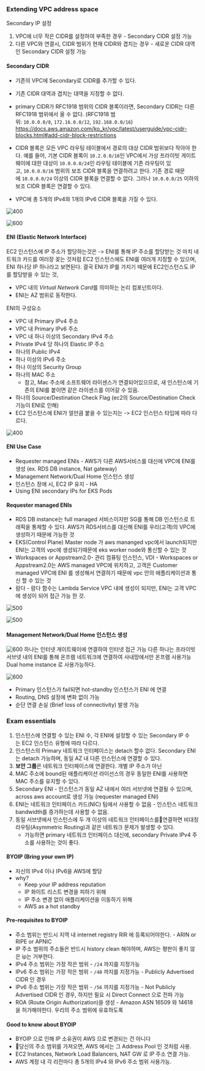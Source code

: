 ### Extending VPC address space

Secondary IP 설정
1. VPC에 너무 작은 CIDR를 설정하여 부족한 경우 - Secondary CIDR 설정 가능
2. 다른 VPC와 연결시, CIDR 범위가 현재 CIDR와 겹치는 경우 - 새로운 CIDR 대역인 Secondary CIDR 설정 가능

#### Secondary CIDR
- 기존의 VPC에 Secondary로 CIDR를 추가할 수 있다.
- 기존 CIDR 대역과 겹치는 대역을 지정할 수 없다.
- primary CIDR가 RFC1918 범위의 CIDR 블록이라면, Secondary CIDR는 다른 RFC1918 범위에서 올 수 없다.
  (RFC1918 범위: `10.0.0.0/8`, `172.16.0.0/12`, `192.168.0.0/16`)
  https://docs.aws.amazon.com/ko_kr/vpc/latest/userguide/vpc-cidr-blocks.html#add-cidr-block-restrictions
  
- CIDR 블록은 모든 VPC 라우팅 테이블에서 경로의 대상 CIDR 범위보다 작아야 한다.
  예를 들어, 기본 CIDR 블록이 `10.2.0.0/16`인 VPC에서 가상 프라이빗 게이트웨이에 대한 대상이 `10.0.0.0/24`인 라우팅 테이블에 기존 라우팅이 있고, `10.0.0.0/16` 범위의 보조 CIDR 블록을 연결하려고 한다. 
  기존 경로 때문에 `10.0.0.0/24` 이상의 CIDR 블록을 연결할 수 없다. 그러나 `10.0.0.0/25` 이하의 보조 CIDR 블록은 연결할 수 있다.
- VPC에 총 5개의 IPv4와 1개의 IPv6 CIDR 블록을 가질 수 있다.

![400](images/Pasted%20image%2020241110190003.png)

![600](images/Pasted%20image%2020241110185744.png)

#### ENI (Elastic Network Interface)
EC2 인스턴스에 IP 주소가 할당하는것은
-> ENI를 통해 IP 주소를 할당받는 것
마치 네트워크 카드를 여러장 꽂는 것처럼
EC2 인스턴스에도 ENI를 여러개 지정할 수 있으며, ENI 하나당 IP 하나라고 보면된다.
결국 ENI가 IP를 가지기 때문에 EC2인스턴스도 IP를 할당받을 수 있는 것,

- VPC 내의 *Virtual Network Card*를 의미하는 논리 컴포넌트이다.
- ENI는 AZ 범위로 동작한다.

ENI의 구성요소
- VPC 내 Primary IPv4 주소
- VPC 내 Primary IPv6 주소
- VPC 내 하나 이상의 Secondary IPv4 주소
- Private IPv4 당 하나의 Elastic IP 주소
- 하나의 Public IPv4
- 하나 이상의 IPv6 주소
- 하나 이상의 Security Group
- 하나의 MAC 주소
    - 참고, Mac 주소에 소프트웨어 라이센스가 연결되어있으므로, 새 인스턴스에 기존의 ENI를 붙이면 같은 라이센스를 이어갈 수 있음.
- 하나의 Source/Destination Check Flag (ec2의 Source/Destination Check 기능이 ENI로 인해)
- EC2 인스턴스에 ENI가 얼만큼 붙을 수 있는지는 -> EC2 인스턴스 타입에 따라 다르다.

![400](images/Pasted%20image%2020241110190935.png)

#### ENI Use Case
- Requester managed ENIs - AWS가 다른 AWS서비스를 대신에 VPC에 ENI를 생성 (ex. RDS DB instance, Nat gateway)
- Management Network/Dual Home 인스턴스 생성
- 인스턴스 장애 시, EC2 IP 유지 - HA
- Using ENI secondary IPs for EKS Pods

#### Requester managed ENIs
- RDS DB instance는 full managed 서비스이지만 SG를 통해 DB 인스턴스로 트래픽을 통제할 수 있다.
  AWS가 RDS서비스를 대신해 ENI를 우리(고객)의 VPC에 생성하기 때문에 가능한 것
- EKS(Control Plane) Master node 가 aws mananged vpc에서 launch되지만 ENI는 고객의 vpc에 생성되기때문에 eks worker node와 통신할 수 있는 것
- Workspaces or Appstream2.0- 관리 컴퓨팅 인스턴스, VDI - Workspaces or Appstream2.0는 AWS managed VPC에 위치하고, 고객은 Customer managed VPC에 ENI 를 생성해서 연결하기 때문에 vpc 안의 애플리케이션과 통신 할 수 있는 것
- 람다 - 람다 함수는 Lambda Service VPC 내에 생성이 되지만,  ENI는 고객 VPC에 생성이 되어 접근 가능 한 것.

![500](images/Pasted%20image%2020241110195739.png)

![500](images/Pasted%20image%2020241110195745.png)
 
#### Management Network/Dual Home 인스턴스 생성
![600](images/Pasted%20image%2020241110195752.png)
하나는 인터넷 게이트웨이에 연결하여 인터넷 접근 가능
다른 하나는 프라이빗 서브넷 내의 ENI를 통해 온프렘 네트워크에 연결하여 사내망에서만 온프램 사용가능
Dual home instance 로 사용가능하다.

![600](images/Pasted%20image%2020241110195801.png)
- Primary 인스턴스가 fail되면 hot-standby 인스턴스가 ENI 에 연결
- Routing, DNS 설정에 변화 없이 가능
- 순단 연결 손실 (Brief loss of connectivity) 발생 가능

### Exam essentials
1. 인스턴스에 연결할 수 있는 ENI 수, 각 ENI에 설정할 수 있는 Secondary IP 수는 EC2 인스턴스 유형에 따라 다르다.
2. 인스턴스의 Primary 네트워크 인터페이스는 detach 할수 없다. Secondary ENI는 detach 가능하며, 동일 AZ 내 다른 인스턴스에 연결할 수 있다.
3. **보안 그룹**은 네트워크 인터페이스에 연결한다. 개별 IP 주소가 아닌
4. MAC 주소에 bound된 애플리케이션 라이선스의 경우 동일한 ENI를 사용하면 MAC 주소를 유지할 수 있다.
5. Secondary ENI - 인스턴스가 동일 AZ 내에서 여러 서브넷에 연결될 수 있으며, across aws account로 생성 가능 (requester managed ENI)
6. ENI는 네트워크 인터페이스 카드(NIC) 팀에서 사용할 수 없음 - 인스턴스 네트워크 bandwidth를 증가하는데 사용할 수 없음.
7. 동일 서브넷에서 인스턴스에 두 개 이상의 네트워크 인터페이스를연결하면 비대칭 라우팅(Asymmetric Routing)과 같은 네트워크 문제가 발생할 수 있다.
    - 가능하면 primary 네트워크 인터페이스 대신에, secondary Private IPv4 주소를 사용하는 것이 좋다.

#### BYOIP (Bring your own IP)
- 자신의 IPv4 이나 IPv6을 AWS에 할당
- why?
	- Keep your IP address reputation
	- IP 화이트 리스트 변경을 피하기 위해
	- IP 주소 변경 없이 애플리케이션을 이동하기 위해
	- AWS as a hot standby

#### Pre-requisites to BYOIP
- 주소 범위는 반드시 지역 내 internet registry RIR 에 등록되어야한다. - ARIN or RIPE or APNIC
- IP 주소 범위의 주소들은 반드시 history clean 해야하며, AWS는 평판이 좋지 않은 ip는 거부한다.
- IPv4 주소 범위는 가장 작은 범위 - `/24` 까지를 지정가능
- IPv6 주소 범위는 가장 작은 범위 - `/48` 까지를 지정가능 - Publicly Advertised CIDR 인 경우
- IPv6 주소 범위는 가장 작은 범위 - `/56` 까지를 지정가능 - Not Publicly Advertised CIDR 인 경우, 하지만 필요 시 Direct Connect 으로 전파 가능
- ROA (Route Origin Authorization)을 생성 - Amazon ASN 16509 와 14618 을 허가해야한다. 우리의 주소 범위에 유효하도록

#### Good to know about BYOIP
- BYOIP 으로 인해 IP 소유권이 AWS 으로 변경되는 건 아니다
- 당신의 주소 범위를 가져오면, AWS 에서는 그 Address Pool 인 것처럼 사용.
- EC2 Instances, Network Load Balancers, NAT GW 로 IP 주소 연결 가능.
- AWS 계정 내 각 리전마다 총 5개의 IPv4 와 IPv6 주소 범위 사용가능.
